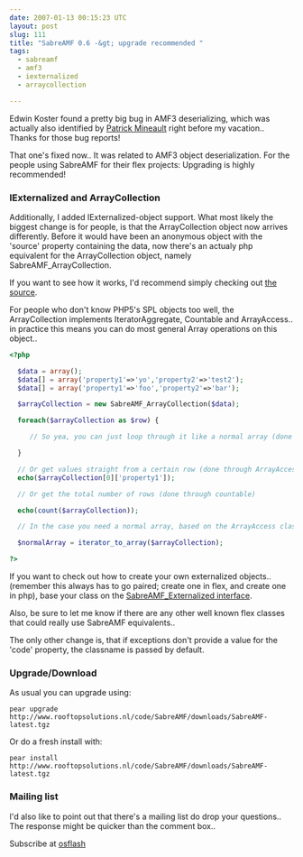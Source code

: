 ```yaml
---
date: 2007-01-13 00:15:23 UTC
layout: post
slug: 111
title: "SabreAMF 0.6 -&gt; upgrade recommended "
tags:
  - sabreamf
  - amf3
  - iexternalized
  - arraycollection

---
```

<p>
Edwin Koster found a pretty big bug in AMF3 deserializing, which was actually also identified by <a href="http://www.5etdemi.com/blog/">Patrick Mineault</a> right before my vacation.. Thanks for those bug reports!
</p>

<p>
That one's fixed now.. It was related to AMF3 object deserialization. For the people using SabreAMF for their flex projects: Upgrading is highly recommended!
</p>

<h3>IExternalized and ArrayCollection</h3>

<p>Additionally, I added IExternalized-object support. What most likely the biggest change is for people, is that the ArrayCollection object now arrives differently. Before it would have been an anonymous object with the 'source' property containing the data, now there's an actualy php equivalent for the ArrayCollection object, namely SabreAMF_ArrayCollection.</p>

<p>If you want to see how it works, I'd recommend simply checking out <a href="http://www.rooftopsolutions.nl/code/?p=SabreAMF&amp;a=s&amp;file=/SabreAMF/ArrayCollection.php">the source</a>.</p>

<p>For people who don't know PHP5's SPL objects too well, the
ArrayCollection implements IteratorAggregate, Countable and
ArrayAccess.. in practice this means you can do most general Array operations on this object..</p>

```php
<?php

  $data = array();
  $data[] = array('property1'=>'yo','property2'=>'test2');
  $data[] = array('property1'=>'foo','property2'=>'bar');

  $arrayCollection = new SabreAMF_ArrayCollection($data);

  foreach($arrayCollection as $row) {

     // So yea, you can just loop through it like a normal array (done through IteratorAggregate)

  }

  // Or get values straight from a certain row (done through ArrayAccess)
  echo($arrayCollection[0]['property1']);

  // Or get the total number of rows (done through countable)

  echo(count($arrayCollection));

  // In the case you need a normal array, based on the ArrayAccess class

  $normalArray = iterator_to_array($arrayCollection);

?>
```

<p>If you want to check out how to create your own externalized objects.. (remember this always has to go paired; create one in flex, and create one in php), base your class on the <a href="http://www.rooftopsolutions.nl/code/?p=SabreAMF&amp;a=s&amp;file=/SabreAMF/Externalized.php">SabreAMF_Externalized interface</a>.</p>

<p>Also, be sure to let me know if there are any other well known flex classes that could really use SabreAMF equivalents..</p>

<p>The only other change is, that if exceptions don't provide a value for the 'code' property, the classname is passed by default.</p>

<h3>Upgrade/Download</h3>

<p>As usual you can upgrade using:</p>

```
pear upgrade http://www.rooftopsolutions.nl/code/SabreAMF/downloads/SabreAMF-latest.tgz
```

<p>Or do a fresh install with:</p>

```
pear install http://www.rooftopsolutions.nl/code/SabreAMF/downloads/SabreAMF-latest.tgz
```

<h3>Mailing list</h3>

<p>I'd also like to point out that there's a mailing list do drop your questions.. The response might be quicker than the comment box..</p>

<p>Subscribe at <a href="http://osflash.org/mailman/listinfo/sabreamf_osflash.org">osflash</a></p>
